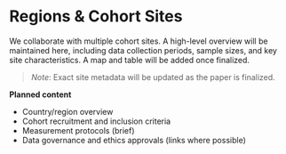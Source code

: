 # Regions & Cohort Sites


We collaborate with multiple cohort sites. A high-level overview will be maintained here, including data collection periods, sample sizes, and key site characteristics. A map and table will be added once finalized.


> *Note*: Exact site metadata will be updated as the paper is finalized.


**Planned content**


- Country/region overview
- Cohort recruitment and inclusion criteria
- Measurement protocols (brief)
- Data governance and ethics approvals (links where possible)